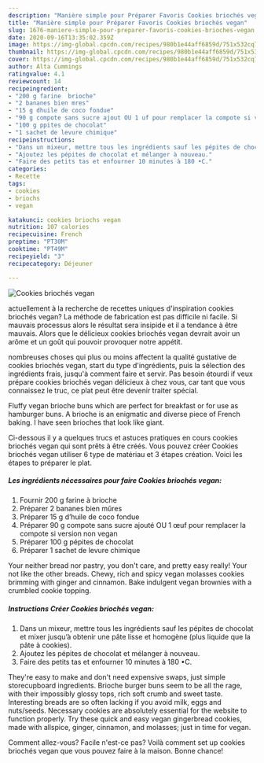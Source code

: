 ```yaml
---
description: "Manière simple pour Préparer Favoris Cookies briochés vegan"
title: "Manière simple pour Préparer Favoris Cookies briochés vegan"
slug: 1676-maniere-simple-pour-preparer-favoris-cookies-brioches-vegan
date: 2020-09-16T13:35:02.359Z
image: https://img-global.cpcdn.com/recipes/980b1e44aff6859d/751x532cq70/cookies-brioches-vegan-photo-principale-de-la-recette.jpg
thumbnail: https://img-global.cpcdn.com/recipes/980b1e44aff6859d/751x532cq70/cookies-brioches-vegan-photo-principale-de-la-recette.jpg
cover: https://img-global.cpcdn.com/recipes/980b1e44aff6859d/751x532cq70/cookies-brioches-vegan-photo-principale-de-la-recette.jpg
author: Alta Cummings
ratingvalue: 4.1
reviewcount: 14
recipeingredient:
- "200 g farine  brioche"
- "2 bananes bien mres"
- "15 g dhuile de coco fondue"
- "90 g compote sans sucre ajout OU 1 uf pour remplacer la compote si version non vegan"
- "100 g ppites de chocolat"
- "1 sachet de levure chimique"
recipeinstructions:
- "Dans un mixeur, mettre tous les ingrédients sauf les pépites de chocolat et mixer jusqu’à obtenir une pâte lisse et homogène (plus liquide que la pâte à cookies)."
- "Ajoutez les pépites de chocolat et mélanger à nouveau."
- "Faire des petits tas et enfourner 10 minutes à 180 •C."
categories:
- Recette
tags:
- cookies
- briochs
- vegan

katakunci: cookies briochs vegan 
nutrition: 107 calories
recipecuisine: French
preptime: "PT30M"
cooktime: "PT49M"
recipeyield: "3"
recipecategory: Déjeuner

---
```



![Cookies briochés vegan](https://img-global.cpcdn.com/recipes/980b1e44aff6859d/751x532cq70/cookies-brioches-vegan-photo-principale-de-la-recette.jpg)

actuellement à la recherche de recettes uniques d'inspiration cookies briochés vegan? La méthode de fabrication est pas difficile ni facile. Si mauvais processus alors le résultat sera insipide et il a tendance à être mauvais. Alors que le délicieux cookies briochés vegan devrait avoir un arôme et un goût qui pouvoir provoquer notre appétit.

nombreuses choses qui plus ou moins affectent la qualité gustative de cookies briochés vegan, start du type d'ingrédients, puis la sélection des ingrédients frais, jusqu'à comment faire et servir. Pas besoin étourdi if veux prépare cookies briochés vegan délicieux à chez vous, car tant que vous connaissez le truc, ce plat peut être devenir traiter spécial.

Fluffy vegan brioche buns which are perfect for breakfast or for use as hamburger buns. A brioche is an enigmatic and diverse piece of French baking. I have seen brioches that look like giant.


Ci-dessous il y a quelques trucs et astuces pratiques en cours cookies briochés vegan qui sont prêts à être créés. Vous pouvez créer Cookies briochés vegan utiliser 6 type de matériau et 3 étapes création. Voici les étapes to préparer le plat.

<!--inarticleads1-->

##### Les ingrédients nécessaires pour faire Cookies briochés vegan:

1. Fournir 200 g farine à brioche
1. Préparer 2 bananes bien mûres
1. Préparer 15 g d’huile de coco fondue
1. Préparer 90 g compote sans sucre ajouté OU 1 œuf pour remplacer la compote si version non vegan
1. Préparer 100 g pépites de chocolat
1. Préparer 1 sachet de levure chimique


Your neither bread nor pastry, you don&#39;t care, and pretty easy really! Your not like the other breads. Chewy, rich and spicy vegan molasses cookies brimming with ginger and cinnamon. Bake indulgent vegan brownies with a crumbled cookie topping. 

<!--inarticleads2-->

##### Instructions Créer Cookies briochés vegan:

1. Dans un mixeur, mettre tous les ingrédients sauf les pépites de chocolat et mixer jusqu’à obtenir une pâte lisse et homogène (plus liquide que la pâte à cookies).
1. Ajoutez les pépites de chocolat et mélanger à nouveau.
1. Faire des petits tas et enfourner 10 minutes à 180 •C.


They&#39;re easy to make and don&#39;t need expensive swaps, just simple storecupboard ingredients. Brioche burger buns seem to be all the rage, with their impossibly glossy tops, rich soft crumb and sweet taste. Interesting breads are so often lacking if you avoid milk, eggs and nuts/seeds. Necessary cookies are absolutely essential for the website to function properly. Try these quick and easy vegan gingerbread cookies, made with allspice, ginger, cinnamon, and molasses; just in time for vegan. 


Comment allez-vous? Facile n'est-ce pas? Voilà comment set up cookies briochés vegan que vous pouvez faire à la maison. Bonne chance!
